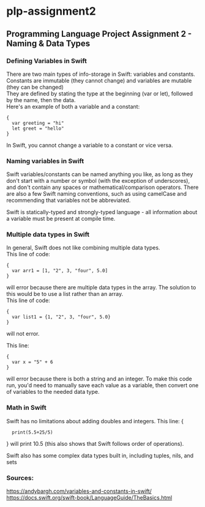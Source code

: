 # plp-assignment2
## Programming Language Project Assignment 2 - Naming &amp; Data Types

### Defining Variables in Swift
There are two main types of info-storage in Swift: variables and constants. </br>
Constants are immutable (they cannot change) and variables are mutable (they can be changed) </br>
They are defined by stating the type at the beginning (var or let), followed by the name, then the data. </br>
Here's an example of both a variable and a constant: </br>
```
{
  var greeting = "hi"
  let greet = "hello"
}
```

In Swift, you cannot change a variable to a constant or vice versa.</br>

### Naming variables in Swift
Swift variables/constants can be named anything you like, as long as they don't start with a number or symbol (with the exception of underscores), and don't contain any spaces or mathematical/comparison operators. There are also a few Swift naming conventions, such as using camelCase and recommending that variables not be abbreviated.</br>

Swift is statically-typed and strongly-typed language - all information about a variable must be present at compile time. </br>

### Multiple data types in Swift
In general, Swift does not like combining multiple data types. </br>
This line of code: </br>
```
{
  var arr1 = [1, "2", 3, "four", 5.0]
}
```
will error because there are multiple data types in the array. The solution to this would be to use a list rather than an array. </br>
This line of code: </br>
~~~
{
  var list1 = {1, "2", 3, "four", 5.0}
}
~~~
will not error. </br>

This line: </br>
~~~
{
  var x = "5" + 6
}
~~~
will error because there is both a string and an integer. To make this code run, you'd need to manually save each value as a variable, then convert one of variables to the needed data type. </br>

### Math in Swift

Swift has no limitations about adding doubles and integers.
This line:
{
~~~
  print(5.5+25/5)
~~~
}
will print 10.5 (this also shows that Swift follows order of operations).

Swift also has some complex data types built in, including tuples, nils, and sets

### Sources:
https://andybargh.com/variables-and-constants-in-swift/
https://docs.swift.org/swift-book/LanguageGuide/TheBasics.html
